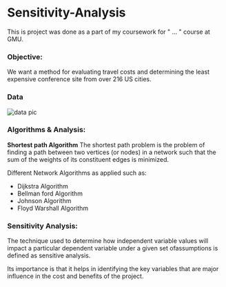# Sensitivity-Analysis

This is project was done as a part of my coursework for " ... " course at GMU.

### Objective:
We want a method for evaluating travel costs and determining the least expensive conference site from over 216 US cities.

### Data
![data pic]()


### Algorithms & Analysis:

**Shortest path Algorithm**
The shortest path problem is the problem of finding a path between two vertices (or nodes) in a network such that the sum of the weights of its constituent edges is minimized.

Different Network Algorithms as applied such as:
- Dijkstra Algorithm
- Bellman ford Algorithm
- Johnson Algorithm
- Floyd Warshall Algorithm

### Sensitivity Analysis:
The technique used to determine how independent variable values will impact a particular dependent variable under a given set ofassumptions is defined as sensitive analysis.

Its importance is that it helps in identifying the key variables that are major influence in the cost and benefits of the project.
